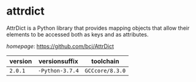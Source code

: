 # attrdict

AttrDict is a Python library that provides mapping objects that allow their elements  to be accessed both as keys and as attributes.

*homepage*: <https://github.com/bcj/AttrDict>

version | versionsuffix | toolchain
--------|---------------|----------
``2.0.1`` | ``-Python-3.7.4`` | ``GCCcore/8.3.0``
